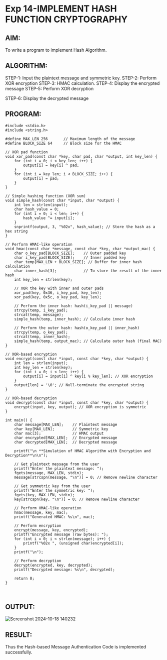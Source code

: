# Exp 14-IMPLEMENT HASH FUNCTION CRYPTOGRAPHY
## AIM:
To write a program to implement Hash Algorithm. 
## ALGORITHM: 
STEP-1: Input the plaintext message and symmetric key. 
STEP-2: Perform XOR encryption 
STEP-3: HMAC calculation. 
STEP-4: Display the encrypted message 
STEP-5: Perform XOR decryption 
  
STEP-6: Display the decrypted message 
## PROGRAM: 
```
#include <stdio.h>
#include <string.h>

#define MAX_LEN 256       // Maximum length of the message
#define BLOCK_SIZE 64     // Block size for the HMAC

// XOR pad function
void xor_pad(const char *key, char pad, char *output, int key_len) {
    for (int i = 0; i < key_len; i++) {
        output[i] = key[i] ^ pad;
    }
    for (int i = key_len; i < BLOCK_SIZE; i++) {
        output[i] = pad;
    }
}

// Simple hashing function (XOR sum)
void simple_hash(const char *input, char *output) {
    int len = strlen(input);
    char hash_value = 0;
    for (int i = 0; i < len; i++) {
        hash_value ^= input[i];
    }
    snprintf(output, 3, "%02x", hash_value); // Store the hash as a hex string
}

// Perform HMAC-like operation
void hmac(const char *message, const char *key, char *output_mac) {
    char o_key_pad[BLOCK_SIZE];    // Outer padded key
    char i_key_pad[BLOCK_SIZE];    // Inner padded key
    char temp[MAX_LEN + BLOCK_SIZE]; // Buffer for inner hash calculation
    char inner_hash[3];            // To store the result of the inner hash
    int key_len = strlen(key);

    // XOR the key with inner and outer pads
    xor_pad(key, 0x36, i_key_pad, key_len);
    xor_pad(key, 0x5c, o_key_pad, key_len);

    // Perform the inner hash: hash(i_key_pad || message)
    strcpy(temp, i_key_pad);
    strcat(temp, message);
    simple_hash(temp, inner_hash); // Calculate inner hash

    // Perform the outer hash: hash(o_key_pad || inner_hash)
    strcpy(temp, o_key_pad);
    strcat(temp, inner_hash);
    simple_hash(temp, output_mac); // Calculate outer hash (final MAC)
}

// XOR-based encryption
void encrypt(const char *input, const char *key, char *output) {
    int len = strlen(input);
    int key_len = strlen(key);
    for (int i = 0; i < len; i++) {
        output[i] = input[i] ^ key[i % key_len]; // XOR encryption
    }
    output[len] = '\0'; // Null-terminate the encrypted string
}

// XOR-based decryption
void decrypt(const char *input, const char *key, char *output) {
    encrypt(input, key, output); // XOR encryption is symmetric
}

int main() {
    char message[MAX_LEN];    // Plaintext message
    char key[MAX_LEN];        // Symmetric key
    char mac[3];              // HMAC output
    char encrypted[MAX_LEN];  // Encrypted message
    char decrypted[MAX_LEN];  // Decrypted message

    printf("\n **Simulation of HMAC Algorithm with Encryption and Decryption**\n\n");

    // Get plaintext message from the user
    printf("Enter the plaintext message: ");
    fgets(message, MAX_LEN, stdin);
    message[strcspn(message, "\n")] = 0; // Remove newline character

    // Get symmetric key from the user
    printf("Enter the symmetric key: ");
    fgets(key, MAX_LEN, stdin);
    key[strcspn(key, "\n")] = 0; // Remove newline character

    // Perform HMAC-like operation
    hmac(message, key, mac);
    printf("Generated HMAC: %s\n", mac);

    // Perform encryption
    encrypt(message, key, encrypted);
    printf("Encrypted message (raw bytes): ");
    for (int i = 0; i < strlen(message); i++) {
        printf("%02x ", (unsigned char)encrypted[i]);
    }
    printf("\n");

    // Perform decryption
    decrypt(encrypted, key, decrypted);
    printf("Decrypted message: %s\n", decrypted);

    return 0;
}



```
## OUTPUT: 
![Screenshot 2024-10-18 140232](https://github.com/user-attachments/assets/946c4e44-305d-4f1c-93ca-e7c53822aebc)


## RESULT: 
Thus the Hash-based Message Authentication Code is implemented successfully.
